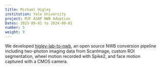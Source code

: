 ```yaml
---
title: Michael Higley
institution: Yale University
project: MJF ASAP NWB Adoption
Dates: 2023-09-01 to 2024-09-01
number: 5
weight: 9
---
```

We developed [higley-lab-to-nwb](https://github.com/catalystneuro/higley-lab-to-nwb), an open source NWB conversion pipeline including two-photon imaging data from ScanImage, custom ROI segmentation, wheel motion recorded with Spike2, and face motion captured with a CMOS camera.